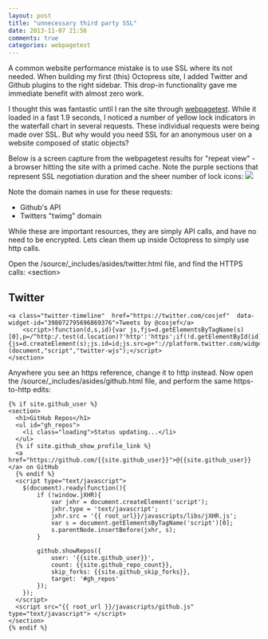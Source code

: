 ```yaml
---
layout: post
title: "unnecessary third party SSL"
date: 2013-11-07 21:56
comments: true
categories: webpagetest
---
```



A common website performance mistake is to use SSL where its not needed. When building my first (this) Octopress site, I added Twitter and Github plugins to the right sidebar. This drop-in functionality gave me immediate benefit with almost zero work.  
  
I thought this was fantastic until I ran the site through [webpagetest][1]. While it loaded in a fast 1.9 seconds, I noticed a number of yellow lock indicators in the waterfall chart in several requests. These individual requests were being made over SSL. But why would you need SSL for an anonymous user on a website composed of static objects? 

Below is a screen capture from the webpagetest results for "repeat view" - a browser hitting the site with a primed cache. Note the purple sections that represent SSL negotiation duration and the sheer number of lock icons:
![][image-1]

Note the domain names in use for these requests:  
- Github's API  
- Twitters "twimg" domain
 
While these are important resources, they are simply API calls, and have no need to be encrypted. Lets clean them up inside Octopress to simply use http calls.
  
Open the /source/\_includes/asides/twitter.html file, and find the HTTPS calls:
 \<section\>
	 <section>
	     <h1>Twitter</h1>
	
	<a class="twitter-timeline"  href="https://twitter.com/cosjef"  data-widget-id="398072795696869376">Tweets by @cosjef</a>
	    <script>!function(d,s,id){var js,fjs=d.getElementsByTagName(s)[0],p=/^http:/.test(d.location)?'http':'https';if(!d.getElementById(id)){js=d.createElement(s);js.id=id;js.src=p+"://platform.twitter.com/widgets.js";fjs.parentNode.insertBefore(js,fjs);}}(document,"script","twitter-wjs");</script>
	</section>

Anywhere you see an https reference, change it to http instead. Now open the /source/_includes/asides/github.html file, and perform the same https-to-http edits:  

	{% if site.github_user %}
	<section>
	  <h1>GitHub Repos</h1>
	  <ul id="gh_repos">
	    <li class="loading">Status updating...</li>
	  </ul>
	  {% if site.github_show_profile_link %}
	  <a href="https://github.com/{{site.github_user}}">@{{site.github_user}}</a> on GitHub
	  {% endif %}
	  <script type="text/javascript">
	    $(document).ready(function(){
	        if (!window.jXHR){
	            var jxhr = document.createElement('script');
	            jxhr.type = 'text/javascript';
	            jxhr.src = '{{ root_url}}/javascripts/libs/jXHR.js';
	            var s = document.getElementsByTagName('script')[0];
	            s.parentNode.insertBefore(jxhr, s);
	        }
	
	        github.showRepos({
	            user: '{{site.github_user}}',
	            count: {{site.github_repo_count}},
	            skip_forks: {{site.github_skip_forks}},
	            target: '#gh_repos'
	        });
	    });
	  </script>
	  <script src="{{ root_url }}/javascripts/github.js" type="text/javascript"> </script>
	</section>
	{% endif %}
	

[1]:	http://www.webpagetest.org/result/131107_38_615/

[image-1]:	/images/2013-11-07_22-20-51.png